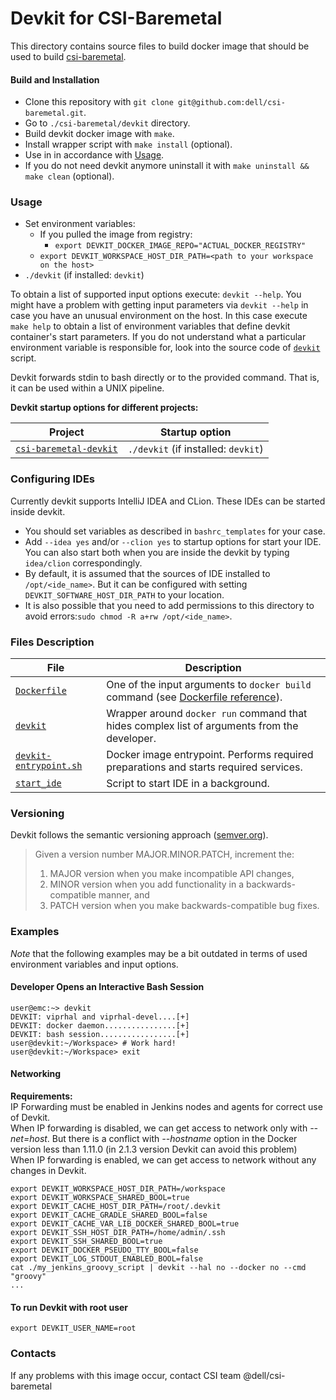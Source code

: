 # Devkit for CSI-Baremetal
This directory contains source files to build docker image that should be used 
to build [csi-baremetal](https://github.com/dell/csi-baremetal).

#### Build and Installation
- Clone this repository with `git clone git@github.com:dell/csi-baremetal.git`.
- Go to `./csi-baremetal/devkit` directory.
- Build devkit docker image with `make`.
- Install wrapper script with `make install` (optional).
- Use in in accordance with [Usage](#Usage).
- If you do not need devkit anymore uninstall it with `make uninstall && make clean` (optional).

### Usage
- Set environment variables:
  - If you pulled the image from registry:
    - `export DEVKIT_DOCKER_IMAGE_REPO="ACTUAL_DOCKER_REGISTRY"`
  - `export DEVKIT_WORKSPACE_HOST_DIR_PATH=<path to your workspace on the host>`
- `./devkit` (if installed: `devkit`)  

To obtain a list of supported input options execute: `devkit --help`.
You might have a problem with getting input parameters via `devkit --help` in case you have an unusual
environment on the host. In this case execute `make help` to obtain a list of environment variables that
define devkit container's start parameters. If you do not understand what a particular environment variable 
is responsible for, look into the source code of [`devkit`](./devkit) script.

Devkit forwards stdin to bash directly or to the provided command. That is, it can be used within a UNIX pipeline.

**Devkit startup options for different projects:**

|  Project                                         | Startup option                                                                                                  |
|--------------------------------------------------|-----------------------------------------------------------------------------------------------------------------|
| [`csi-baremetal-devkit`](https://github.com/dell/csi-baremetal)                                 | `./devkit` (if installed: `devkit`)                    |

### Configuring IDEs  
Currently devkit supports IntelliJ IDEA and CLion. These IDEs can be started inside devkit. 
- You should set variables as described in `bashrc_templates` for your case.  
- Add `--idea yes` and/or `--clion yes` to startup options for start your IDE. You can also start both when you are inside the devkit by typing `idea/clion` correspondingly.
- By default, it is assumed that the sources of IDE installed to `/opt/<ide_name>`. But it can be configured with setting `DEVKIT_SOFTWARE_HOST_DIR_PATH` to your location. 
- It is also possible that you need to add permissions to this directory to avoid errors:`sudo chmod -R a+rw /opt/<ide_name>`.  

### Files Description
|  File                                            | Description                                                                                                                          |
|--------------------------------------------------|--------------------------------------------------------------------------------------------------------------------------------------|
| [`Dockerfile`](./Dockerfile)                     | One of the input arguments to `docker build` command (see [Dockerfile reference](https://docs.docker.com/engine/reference/builder)). |
| [`devkit`](./devkit)                             | Wrapper around `docker run` command that hides complex list of arguments from the developer.                                         |
| [`devkit-entrypoint.sh`](./devkit-entrypoint.sh) | Docker image entrypoint. Performs required preparations and starts required services.                                                |
| [`start_ide`](./start_ide)                       | Script to start IDE in a background.                                                                                       |

### Versioning
Devkit follows the semantic versioning approach ([semver.org](http://semver.org/)).
> Given a version number MAJOR.MINOR.PATCH, increment the:
> 1. MAJOR version when you make incompatible API changes,
> 2. MINOR version when you add functionality in a backwards-compatible manner, and
> 3. PATCH version when you make backwards-compatible bug fixes.


### Examples
*Note* that the following examples may be a bit outdated in terms of used environment variables and input options.

#### Developer Opens an Interactive Bash Session
```
user@emc:~> devkit
DEVKIT: viprhal and viprhal-devel....[+]
DEVKIT: docker daemon................[+]
DEVKIT: bash session.................[+]
user@devkit:~/Workspace> # Work hard! 
user@devkit:~/Workspace> exit
```

#### Networking
**Requirements:**  
IP Forwarding must be enabled in Jenkins nodes and agents for correct use of Devkit.  
When IP forwarding is disabled, we can get access to network only with *--net=host*. But there is a conflict with *--hostname* option in the Docker version less than 1.11.0 (in 2.1.3 version Devkit can avoid this problem)  
When IP forwarding is enabled, we can get access to network without any changes in Devkit.

```
export DEVKIT_WORKSPACE_HOST_DIR_PATH=/workspace
export DEVKIT_WORKSPACE_SHARED_BOOL=true
export DEVKIT_CACHE_HOST_DIR_PATH=/root/.devkit
export DEVKIT_CACHE_GRADLE_SHARED_BOOL=false
export DEVKIT_CACHE_VAR_LIB_DOCKER_SHARED_BOOL=true
export DEVKIT_SSH_HOST_DIR_PATH=/home/admin/.ssh
export DEVKIT_SSH_SHARED_BOOL=true
export DEVKIT_DOCKER_PSEUDO_TTY_BOOL=false
export DEVKIT_LOG_STDOUT_ENABLED_BOOL=false
cat ./my_jenkins_groovy_script | devkit --hal no --docker no --cmd "groovy"
...
```

#### To run Devkit with root user
```
export DEVKIT_USER_NAME=root
```

### Contacts
If any problems with this image occur, contact CSI team @dell/csi-baremetal

